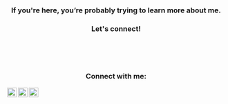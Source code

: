 <div background="white">
<div align="center">

</div>

<h3 align="center"> If you're here, you’re probably trying to learn more about me.</h3>
<div align="center">
<h3> Let's connect!</h3>

<br />
<br />
<br />

### Connect with me:

[<img align="left" alt="codeSTACKr | Twitter" width="22px" src="https://cdn.jsdelivr.net/npm/simple-icons@v3/icons/twitter.svg" />][twitter]
[<img align="left" alt="codeSTACKr | LinkedIn" width="22px" src="https://cdn.jsdelivr.net/npm/simple-icons@v3/icons/linkedin.svg" />][linkedin]
[<img align="left" alt="codeSTACKr | Instagram" width="22px" src="https://cdn.jsdelivr.net/npm/simple-icons@v3/icons/instagram.svg" />][instagram]

<br />

[twitter]: https://twitter.com/safwan_tpba
[instagram]: https://www.instagram.com/safwantaliparamba/
[linkedin]: https://www.linkedin.com/in/safwan-taliparamba/

 </div>

<div>
<div/>